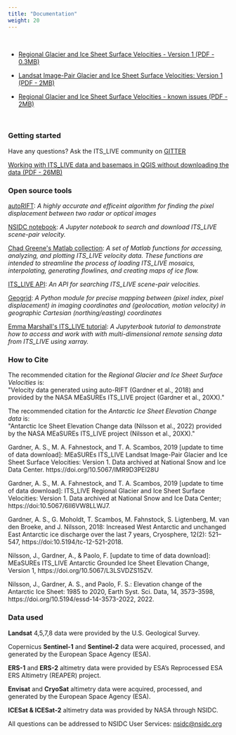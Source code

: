 ```yaml
---
title: "Documentation"
weight: 20
---
```


<br>

* [Regional Glacier and Ice Sheet Surface Velocities - Version 1 (PDF - 0.3MB)](http://its-live-data.jpl.nasa.gov.s3.amazonaws.com/documentation/ITS_LIVE-Regional-Glacier-and-Ice-Sheet-Surface-Velocities.pdf)

* [Landsat Image-Pair Glacier and Ice Sheet Surface Velocities: Version 1 (PDF - 2MB)](http://its-live-data.jpl.nasa.gov.s3.amazonaws.com/documentation/ITS_LIVE-Landsat-Scene-Pair-Velocities-v01.pdf)

* [Regional Glacier and Ice Sheet Surface Velocities - known issues (PDF - 2MB)](http://its-live-data.jpl.nasa.gov.s3.amazonaws.com/documentation/ITS_LIVE-Regional-Glacier-and-Ice-Sheet-Surface-Velocities-Known-Issues.pdf)

<br>

### Getting started

Have any questions? Ask the ITS_LIVE community on [GITTER](https://gitter.im/its_live/community)

[Working with ITS_LIVE data and basemaps in QGIS without downloading the data (PDF - 26MB)](http://its-live-data.jpl.nasa.gov.s3.amazonaws.com/documentation/ITS_LIVE_using_QGIS.pdf)

### Open source tools

<p><a href="https://github.com/leiyangleon/autoRIFT"> autoRIFT</a>:<i> A highly accurate and efficeint algorithm for finding the pixel displacement between two radar or optical images</i> </p>
<p><a href="https://github.com/nsidc/NSIDC-Data-Tutorials/tree/itslive"> NSIDC notebook</a>:<i> A Jupyter notebook to search and download ITS_LIVE scene-pair velocity.</i> </p>
<p><a href="https://github.com/chadagreene/ITS_LIVE"> Chad Greene's Matlab collection</a>:<i> A set of Matlab functions for accessing, analyzing, and plotting ITS_LIVE velocity data. These functions are intended to streamline the process of loading ITS_LIVE mosaics, interpolating, generating flowlines, and creating maps of ice flow.</i> </p>
 <p><a href="https://staging.nsidc.org/apps/itslive-search/docs"> ITS_LIVE API</a>:<i> An API for searching ITS_LIVE scene-pair velocities.</i> </p>
<p><a href="https://github.com/leiyangleon/Geogrid"> Geogrid</a>:<i> A Python module for precise mapping between (pixel index, pixel displacement) in imaging coordinates and (geolocation, motion velocity) in geographic Cartesian (northing/easting) coordinates</i> </p>
<p><a href="https://e-marshall.github.io/itslive/intro.html"> Emma Marshall's ITS_LIVE tutorial</a>:<i> A Jupyterbook tutorial to demonstrate how to access and work with with multi-dimensional remote sensing data from ITS_LIVE using xarray.</i> </p>


### How to Cite

<p>The recommended citation for the <i>Regional Glacier and Ice Sheet Surface Velocities</i> is:<br/>
"Velocity data generated using auto-RIFT (Gardner et al., 2018) and provided by the NASA MEaSUREs ITS_LIVE project (Gardner et al., 20XX)."
</p>

<p>The recommended citation for the <i> Antarctic Ice Sheet Elevation Change data</i> is:<br/>
"Antarctic Ice Sheet Elevation Change data (Nilsson et al., 2022) provided by the NASA MEaSUREs ITS_LIVE project (Nilsson et al., 20XX)."
</p>

<p>Gardner, A. S., M. A. Fahnestock, and T. A. Scambos, 2019 [update to time of data download]: MEaSUREs ITS_LIVE Landsat Image-Pair Glacier and Ice Sheet Surface Velocities: Version 1. Data archived at National Snow and Ice Data Center. https://doi.org/10.5067/IMR9D3PEI28U</p>

<p>Gardner, A. S., M. A. Fahnestock, and T. A. Scambos, 2019 [update to time of data download]: ITS_LIVE Regional Glacier and Ice Sheet Surface
Velocities: Version 1. Data archived at National Snow and Ice Data Center; https://doi:10.5067/6II6VW8LLWJ7.</p>

<p>Gardner, A. S., G. Moholdt, T. Scambos, M. Fahnstock, S. Ligtenberg, M. van den Broeke, and J. Nilsson, 2018: Increased West Antarctic and unchanged East Antarctic ice discharge over the last 7 years, Cryosphere, 12(2): 521–547, https://doi:10.5194/tc-12-521-2018.</p>

<p>Nilsson, J., Gardner, A., & Paolo, F. [update to time of data download]: MEaSUREs ITS_LIVE Antarctic Grounded Ice Sheet Elevation Change, Version 1,  https://doi.org/10.5067/L3LSVDZS15ZV.</p>

<p> Nilsson, J., Gardner, A. S., and Paolo, F. S.: Elevation change of the Antarctic Ice Sheet: 1985 to 2020, Earth Syst. Sci. Data, 14, 3573–3598, https://doi.org/10.5194/essd-14-3573-2022, 2022. </p>



### Data used

<p><strong>Landsat</strong> 4,5,7,8 data were provided by the U.S. Geological Survey.</p>

<p>Copernicus <strong>Sentinel-1</strong> and <strong>Sentinel-2</strong> data were acquired, processed, and generated by the European Space Agency (ESA).</p>

<p><strong>ERS-1</strong> and <strong>ERS-2</strong> altimetry data were provided by ESA’s Reprocessed ESA ERS Altimetry (REAPER) project.</p>

<p><strong>Envisat</strong> and <strong>CryoSat</strong> altimetry data were acquired, processed, and generated by the European Space Agency (ESA).</p>

<p><strong>ICESat & ICESat-2</strong> altimetry data was provided by NASA through NSIDC.</p>


All questions can be addressed to NSIDC User Services: <a href="mailto:nsidc@nsidc.org">nsidc@nsidc.org</a>
